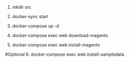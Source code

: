 1. mkdir src

2. docker-sync start

3. docker-compose up -d

4. docker-compose exec web download-magento
5. docker-compose exec web install-magento

#Optional
6. docker-compose exec web install-sampledata